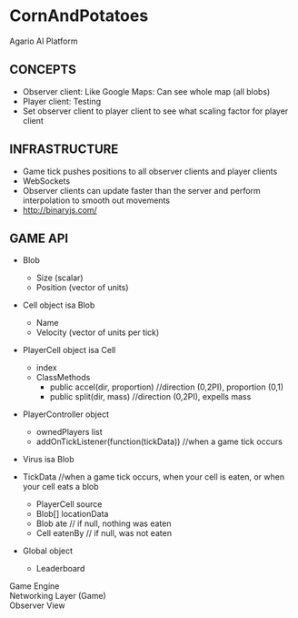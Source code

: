 # CornAndPotatoes

Agario AI Platform

CONCEPTS
---
* Observer client: Like Google Maps: Can see whole map (all blobs)
* Player client: Testing
* Set observer client to player client to see what scaling factor for player client

INFRASTRUCTURE
---
* Game tick pushes positions to all observer clients and player clients
* WebSockets
* Observer clients can update faster than the server and perform interpolation to smooth out movements
* http://binaryjs.com/

GAME API
---
* Blob
  * Size (scalar)
  * Position (vector of units)

* Cell object isa Blob
  * Name
  * Velocity (vector of units per tick)
       
* PlayerCell object isa Cell
  * index
  * ClassMethods
    * public accel(dir, proportion) //direction (0,2PI), proportion (0,1)
    * public split(dir, mass) //direction (0,2PI), expells mass 
       
* PlayerController object
  * ownedPlayers list
  * addOnTickListener(function(tickData)) //when a game tick occurs
	 
* Virus isa Blob

* TickData  //when a game tick occurs, when your cell is eaten, or when your cell eats a blob
  * PlayerCell source
  * Blob[] locationData
  * Blob ate // if null, nothing was eaten
  * Cell eatenBy // if null, was not eaten
    
* Global object
  * Leaderboard

Game Engine  
Networking Layer (Game)  
Observer View
